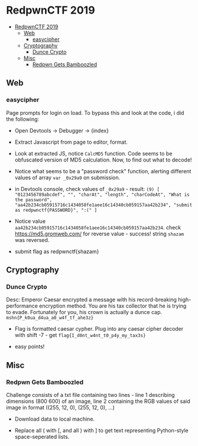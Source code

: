 # RedpwnCTF 2019

- [RedpwnCTF 2019](#redpwnctf-2019)
  - [Web](#web)
    - [easycipher](#easycipher)
  - [Cryptography](#cryptography)
    - [Dunce Crypto](#dunce-crypto)
  - [Misc](#misc)
    - [Redpwn Gets Bamboozled](#redpwn-gets-bamboozled)

## Web

### easycipher

Page prompts for login on load. To bypass this and look at the code, i did the following:

- Open Devtools -> Debugger -> {index}

- Extract Javascript from page to editor, format.

- Look at extracted JS, notice `CalcMD5` function. Code seems to be obfuscated version of MD5 calculation. Now, to find out what to decode!

- Notice what seems to be a "password check" function, alerting different values of array `var _0x29a9` on submission.

- in Devtools console, check values of `_0x29a9` - result: `(9) [ "0123456789abcdef", "", "charAt", "length", "charCodeAt", "What is the password", "aa42b234cb05915716c1434058fe1aee16c14340cb059157aa42b234", "submit as redpwnctf{PASSWORD}", ":(" ]`

- Notice value `aa42b234cb05915716c1434058fe1aee16c14340cb059157aa42b234`. check https://md5.gromweb.com/ for reverse value - success! string `shazam` was reversed.

- submit flag as redpwnctf{shazam}

## Cryptography

### Dunce Crypto

Desc: Emperor Caesar encrypted a message with his record-breaking high-performance encryption method. You are his tax collector that he is trying to evade. Fortunately for you, his crown is actually a dunce cap. `mshn{P_k0ua_d4ua_a0_w4f_tf_ahe3z}`

- Flag is formatted caesar cypher. Plug into any caesar cipher decoder with shift -7 - get `flag{I_d0nt_w4nt_t0_p4y_my_tax3s}`

- easy points!

## Misc

### Redpwn Gets Bamboozled

Challenge consists of a txt file containing two lines - line 1 describing dimensions (800 600) of an image, line 2 containing the RGB values of said image in format ((255, 12, 0), (255, 12, 0), ...)

- Download data to local machine.

- Replace all ( with [, and all ) with ] to get text representing Python-style space-seperated lists.
  